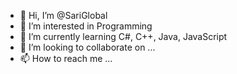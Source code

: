 - 👋 Hi, I’m @SariGlobal
- 👀 I’m interested in Programming
- 🌱 I’m currently learning C#, C++, Java, JavaScript
- 💞️ I’m looking to collaborate on ...
- 📫 How to reach me ...

<!---
SariGlobal/SariGlobal is a ✨ special ✨ repository because its `README.md` (this file) appears on your GitHub profile.
You can click the Preview link to take a look at your changes.
--->
